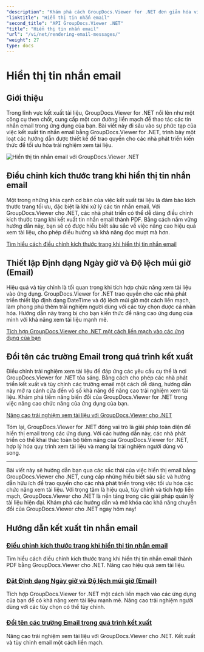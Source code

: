 ```yaml
---
"description": "Khám phá cách GroupDocs.Viewer for .NET đơn giản hóa việc hiển thị email thành PDF. Tìm hiểu cách điều chỉnh kích thước trang, đặt định dạng DateTime và đổi tên trường hiệu quả."
"linktitle": "Hiển thị tin nhắn email"
"second_title": "API GroupDocs.Viewer .NET"
"title": "Hiển thị tin nhắn email"
"url": "/vi/net/rendering-email-messages/"
"weight": 27
type: docs
---
```

# Hiển thị tin nhắn email

## Giới thiệu

Trong lĩnh vực kết xuất tài liệu, GroupDocs.Viewer for .NET nổi lên như một công cụ then chốt, cung cấp một con đường liền mạch để thao tác các tin nhắn email trong ứng dụng của bạn. Bài viết này đi sâu vào sự phức tạp của việc kết xuất tin nhắn email bằng GroupDocs.Viewer for .NET, trình bày một loạt các hướng dẫn được thiết kế để trao quyền cho các nhà phát triển kiến thức để tối ưu hóa trải nghiệm xem tài liệu.

![Hiển thị tin nhắn email với GroupDocs.Viewer .NET](/viewer/rendering-email-messages/image.png)

## Điều chỉnh kích thước trang khi hiển thị tin nhắn email

Một trong những khía cạnh cơ bản của việc kết xuất tài liệu là đảm bảo kích thước trang tối ưu, đặc biệt là khi xử lý các tin nhắn email. Với GroupDocs.Viewer cho .NET, các nhà phát triển có thể dễ dàng điều chỉnh kích thước trang khi kết xuất tin nhắn email thành PDF. Bằng cách nắm vững hướng dẫn này, bạn sẽ có được hiểu biết sâu sắc về việc nâng cao hiệu quả xem tài liệu, cho phép điều hướng và khả năng đọc mượt mà hơn.

[Tìm hiểu cách điều chỉnh kích thước trang khi hiển thị tin nhắn email](./adjust-page-size-email/)

## Thiết lập Định dạng Ngày giờ và Độ lệch múi giờ (Email)

Hiệu quả và tùy chỉnh là tối quan trọng khi tích hợp chức năng xem tài liệu vào ứng dụng. GroupDocs.Viewer for .NET trao quyền cho các nhà phát triển thiết lập định dạng DateTime và độ lệch múi giờ một cách liền mạch, làm phong phú thêm trải nghiệm người dùng với các tùy chọn được cá nhân hóa. Hướng dẫn này trang bị cho bạn kiến thức để nâng cao ứng dụng của mình với khả năng xem tài liệu mạnh mẽ.

[Tích hợp GroupDocs.Viewer cho .NET một cách liền mạch vào các ứng dụng của bạn](./set-date-time-format-offset-email/)

## Đổi tên các trường Email trong quá trình kết xuất

Điều chỉnh trải nghiệm xem tài liệu để đáp ứng các yêu cầu cụ thể là nơi GroupDocs.Viewer for .NET tỏa sáng. Bằng cách cho phép các nhà phát triển kết xuất và tùy chỉnh các trường email một cách dễ dàng, hướng dẫn này mở ra cánh cửa đến vô số khả năng để nâng cao trải nghiệm xem tài liệu. Khám phá tiềm năng biến đổi của GroupDocs.Viewer for .NET trong việc nâng cao chức năng của ứng dụng của bạn.

[Nâng cao trải nghiệm xem tài liệu với GroupDocs.Viewer cho .NET](./rename-email-fields/)

Tóm lại, GroupDocs.Viewer for .NET đóng vai trò là giải pháp toàn diện để hiển thị email trong các ứng dụng. Với các hướng dẫn này, các nhà phát triển có thể khai thác toàn bộ tiềm năng của GroupDocs.Viewer for .NET, hợp lý hóa quy trình xem tài liệu và mang lại trải nghiệm người dùng vô song.

--- 

Bài viết này sẽ hướng dẫn bạn qua các sắc thái của việc hiển thị email bằng GroupDocs.Viewer cho .NET, cung cấp những hiểu biết sâu sắc và hướng dẫn hữu ích để trao quyền cho các nhà phát triển trong việc tối ưu hóa các chức năng xem tài liệu. Với trọng tâm là hiệu quả, tùy chỉnh và tích hợp liền mạch, GroupDocs.Viewer cho .NET là nền tảng trong các giải pháp quản lý tài liệu hiện đại. Khám phá các hướng dẫn và mở khóa các khả năng chuyển đổi của GroupDocs.Viewer cho .NET ngay hôm nay!
## Hướng dẫn kết xuất tin nhắn email
### [Điều chỉnh kích thước trang khi hiển thị tin nhắn email](./adjust-page-size-email/)
Tìm hiểu cách điều chỉnh kích thước trang khi hiển thị tin nhắn email thành PDF bằng GroupDocs.Viewer cho .NET. Nâng cao hiệu quả xem tài liệu.
### [Đặt Định dạng Ngày giờ và Độ lệch múi giờ (Email)](./set-date-time-format-offset-email/)
Tích hợp GroupDocs.Viewer for .NET một cách liền mạch vào các ứng dụng của bạn để có khả năng xem tài liệu mạnh mẽ. Nâng cao trải nghiệm người dùng với các tùy chọn có thể tùy chỉnh.
### [Đổi tên các trường Email trong quá trình kết xuất](./rename-email-fields/)
Nâng cao trải nghiệm xem tài liệu với GroupDocs.Viewer cho .NET. Kết xuất và tùy chỉnh email một cách liền mạch.